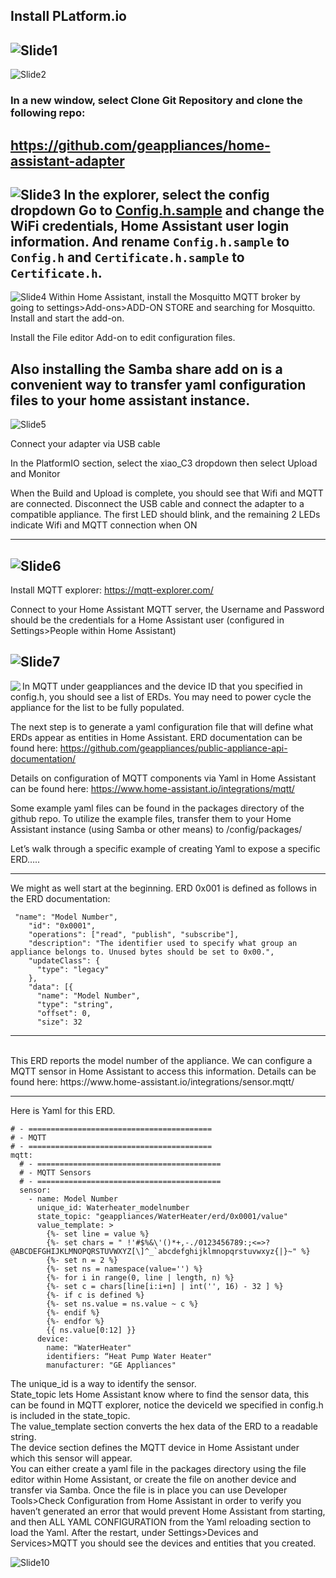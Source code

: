 ## Install PLatform.io
![Slide1](./images/Slide1.PNG)
---
![Slide2](./images/Slide2.PNG)
### In a new window, select Clone Git Repository and clone the following repo:

https://github.com/geappliances/home-assistant-adapter
---
![Slide3](./images/Slide3.PNG)
In the explorer, select the config dropdown
Go to [Config.h.sample](../config/Config.h.sample#L14) and change the WiFi credentials, Home Assistant user login information. And rename `Config.h.sample` to `Config.h` and `Certificate.h.sample` to `Certificate.h`.
---
![Slide4](./images/Slide4.PNG)
Within Home Assistant, install the Mosquitto MQTT broker by going to settings>Add-ons>ADD-ON STORE and searching for Mosquitto.  Install and start the add-on.

Install the File editor Add-on to edit configuration files.

Also installing the Samba share add on is a convenient way to transfer yaml configuration files to your home assistant instance. 
---
![Slide5](./images/Slide5.PNG)

Connect your adapter via USB cable

In the PlatformIO section, select the xiao_C3 dropdown then select Upload and Monitor

When the Build and Upload is complete, you should see that Wifi and MQTT are connected.  Disconnect the USB cable and connect the adapter to a compatible appliance.  The first LED should blink, and the remaining 2 LEDs indicate Wifi and MQTT connection when ON


---
![Slide6](./images/Slide6.PNG)
---
Install MQTT explorer: https://mqtt-explorer.com/

Connect to your Home Assistant MQTT server, the Username and Password should be the credentials for a Home Assistant user (configured in Settings>People within Home Assistant)


![Slide7](./images/Slide7.PNG)
---
<img align="left" src="./images/Slide8.PNG">





In MQTT under geappliances and the device ID that you specified in config.h, you should see a list of ERDs.  You may need to power cycle the appliance for the list to be fully populated.

The next step is to generate a yaml configuration file that will define what ERDs appear as entities in Home Assistant.  ERD documentation can be found here:  https://github.com/geappliances/public-appliance-api-documentation/

Details on configuration of MQTT components via Yaml in Home Assistant can be found here: https://www.home-assistant.io/integrations/mqtt/

Some example yaml files can be found in the packages directory of the github repo.  To utilize the example files, transfer them to your Home Assistant instance (using Samba or other means) to /config/packages/

Let’s walk through a specific example of creating Yaml to expose a specific ERD…..

---
We might as well start at the beginning.  ERD 0x001 is defined as follows in the ERD documentation:

```
 "name": "Model Number",
    "id": "0x0001",
    "operations": ["read", "publish", "subscribe"],
    "description": "The identifier used to specify what group an appliance belongs to. Unused bytes should be set to 0x00.",
    "updateClass": {
      "type": "legacy"
    },
    "data": [{
      "name": "Model Number",
      "type": "string",
      "offset": 0,
      "size": 32
```
---
<br>
This ERD reports the model number of the appliance.  We can configure a MQTT sensor in Home Assistant to access this information.  Details can be found here:  https://www.home-assistant.io/integrations/sensor.mqtt/

---

Here is Yaml for this ERD. 

```
# - =========================================
# - MQTT
# - =========================================
mqtt:
  # - =========================================
  # - MQTT Sensors
  # - =========================================
  sensor:
    - name: Model Number
      unique_id: Waterheater_modelnumber
      state_topic: "geappliances/WaterHeater/erd/0x0001/value"
      value_template: >
        {%- set line = value %}
        {%- set chars = " !'#$%&\'()*+,-./0123456789:;<=>?@ABCDEFGHIJKLMNOPQRSTUVWXYZ[\]^_`abcdefghijklmnopqrstuvwxyz{|}~" %}
        {%- set n = 2 %}
        {%- set ns = namespace(value='') %}
        {%- for i in range(0, line | length, n) %}
        {%- set c = chars[line[i:i+n] | int('', 16) - 32 ] %}
        {%- if c is defined %}
        {%- set ns.value = ns.value ~ c %}
        {%- endif %}
        {%- endfor %}
        {{ ns.value[0:12] }}
      device:
        name: "WaterHeater"
        identifiers: “Heat Pump Water Heater"
        manufacturer: "GE Appliances"
```

 The unique_id is a way to identify the sensor.  
 State_topic lets Home Assistant know where to find the sensor data, this can be found in MQTT explorer, notice the deviceId we specified in config.h is included in the state_topic.  
 The value_template section converts the hex data of the ERD to a readable string.  
 The device section defines the MQTT device in Home Assistant under which this sensor will appear.  
 You can either create a yaml file in the packages directory using the file editor within Home Assistant, or create the file on another device and transfer via Samba.  Once the file is in place you can use Developer Tools>Check Configuration from Home Assistant in order to verify you haven’t generated an error that would prevent Home Assistant from starting, and then  ALL YAML CONFIGURATION from the Yaml reloading section to load the Yaml.  After the restart, under Settings>Devices and Services>MQTT you should see the devices and entities that you created.
 
 ![Slide10](./images/Slide10.PNG)	